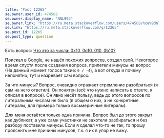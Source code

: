 ```yaml
---
title: "Post 12265"
se.owner.user_id: 474588
se.owner.display_name: "ΝNL993"
se.owner.link: "https://ru.meta.stackoverflow.com/users/474588/%ce%9dnl993"
se.link: "https://ru.meta.stackoverflow.com/q/12265"
se.post_id: 12265
se.post_type: question
---
```

<p>Есть вопрос: <a href="https://ru.stackoverflow.com/q/1419445/">Что это за числа: 0x10, 0o10, 010, 0b10?</a></p>
<p>Поискал в Google, не нашёл похожих вопросов, создал свой. Некоторое время спустя после создания вопроса, прилетели минусы на вопрос (На данный момент голоса такие: <code>0 / -4</code>), а вот откуда и почему непонятно, тут и назревает сам вопрос:</p>
<p>За что минусы? Вопрос, очевидно отражает стремление разобраться (я сам на него ответил). Он понятен (всё что нужно написать в ответе, я описал в вопросе). Он явно несёт пользу, ведь до этого вопросов по литеральным числам не было (в общем о них, а не конкретные литералы, для примера только восьмеричные литералы).</p>
<p>Для меня остаётся только одна причина. Вопрос был до этого закрыт как дубликат, а уже сами участники не захотели разбираться и без разбору поставили минусы. Если я сделал что-то не так, то прошу прояснить мне причины минусов, т.к. я их в упор не вижу.</p>
